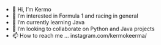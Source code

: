 - 👋 Hi, I’m Kermo
- 👀 I’m interested in Formula 1 and racing in general
- 🌱 I’m currently learning Java
- 💞️ I’m looking to collaborate on Python and Java projects
- 📫 How to reach me ... instagram.com/kermokeerma/

<!---
SyncMaster7/SyncMaster7 is a ✨ special ✨ repository because its `README.md` (this file) appears on your GitHub profile.
You can click the Preview link to take a look at your changes.
--->
